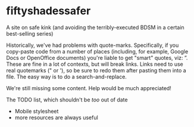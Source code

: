 # fiftyshadessafer
A site on safe kink (and avoiding the terribly-executed BDSM in a certain best-selling series)

Historically, we've had problems with quote-marks.  Specifically, if
you copy-paste code from a number of places (including, for example,
Google Docs or OpenOffice documents) you're liable to get "smart"
quotes, viz: ”.  These are fine in a lot of contexts, but will break
links.  Links need to use real quotemarks (" or '), so be sure to redo
them after pasting them into a file.  The easy way is to do a
search-and-replace.

We're still missing some content.  Help would be much appreciated!

The TODO list, which shouldn't be *too* out of date

- Mobile stylesheet
- more resources are always useful
